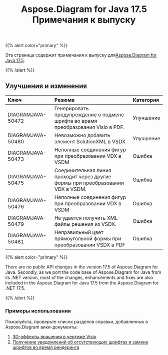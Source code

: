 ﻿---
title: Aspose.Diagram for Java 17.5 Примечания к выпуску
type: docs
weight: 80
url: /ru/java/aspose-diagram-for-java-17-5-release-notes/
---
{{% alert color="primary" %}} 

 Эта страница содержит примечания к выпуску для[Aspose.Diagram for Java 17.5](https://docs.aspose.com/diagram/java/aspose-diagram-for-java-17-5-release-notes/).

{{% /alert %}} 
## **Улучшения и изменения**

|**Ключ**|**Резюме**|**Категория**|
|:- |:- |:- |
|DIAGRAMJAVA-50472|Генерировать предупреждение о подмене шрифта во время преобразования Visio в PDF.|Улучшение|
|DIAGRAMJAVA-50480 |Невозможно добавить элемент SolutionXML в VSDX|Улучшение|
|DIAGRAMJAVA-50473|Неполные соединения фигур при преобразовании VDX в VSDM|Ошибка|
|DIAGRAMJAVA-50475|Соединительная линия проходит через другие формы при преобразовании VDX в VSDM.|Ошибка|
|DIAGRAMJAVA-50476|Неполные соединения фигур при преобразовании VDX в VSDM|Ошибка|
|DIAGRAMJAVA-50479|Не удается получить XML-файлы решения из VSDX.|Ошибка|
|DIAGRAMJAVA-50481|Неправильный цвет прямоугольной формы при преобразовании VSDX в PDF|Ошибка|
{{% alert color="primary" %}} 

There are no public API changes in the version 17.5 of Aspose.Diagram for Java. Secondly, as we port the code base of Aspose.Diagram for Java from its .NET version, most of the changes, enhancements and fixes are also included in the Aspose.Diagram for Java 17.5 from the Aspose.Diagram for .NET 17.5.

{{% /alert %}} 
### **Примеры использования**
Пожалуйста, проверьте список разделов справки, добавленных в Aspose.Diagram вики-документы:

1. [3D-эффекты вращения в чертеже Visio](/diagram/ru/java/3d-rotation-effects-in-a-visio-drawing/)
1. [Получение уведомлений об отсутствующих шрифтах и замене шрифтов во время рендеринга](https://docs.asposeptyltd.com/display/diagramjava/Aspose.Diagram+Font+Operations#Aspose.DiagramFontOperations-ReceiveNotificationofMissingFontsandFontSubstitutionduringRendering)


